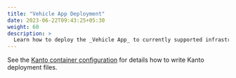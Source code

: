 ```yaml
---
title: "Vehicle App Deployment"
date: 2023-06-22T09:43:25+05:30
weight: 60
description: >
  Learn how to deploy the _Vehicle App_ to currently supported infrastructure targets.
---
```


See the [Kanto container configuration](https://eclipse.dev/kanto/docs/references/containers/container-config/) for details how to write Kanto deployment files.
